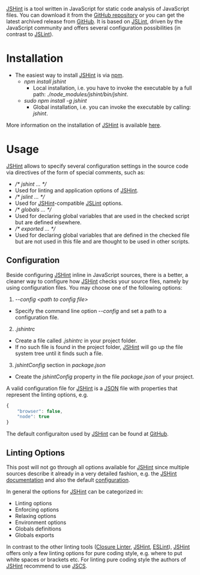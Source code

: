 [JSHint](http://jshint.com/) is a tool written in JavaScript for static code analysis of JavaScript files. You can download it from the [GitHub repository](https://github.com/jshint/jshint) or you can get the latest archived release from [GitHub](https://github.com/jshint/jshint/releases/). It is based on [JSLint](../jslint/README.md), driven by the JavaScript community and offers several configuration possibilities (in contrast to [JSLint](../jslint/README.md)).

# Installation
* The easiest way to install [JSHint](http://jshint.com/) is via [npm](https://github.com/npm/npm).
  * _npm install jshint_
    * Local installation, i.e. you have to invoke the executable by a full path: _./node_modules/jshint/bin/jshint_.
  * _sudo npm install -g jshint_
    * Global installation, i.e. you can invoke the executable by calling: _jshint_.

More information on the installation of [JSHint](http://jshint.com/) is available [here](http://jshint.com/install/).

# Usage
[JSHint](http://jshint.com/) allows to specify several configuration settings in the source code via directives of the form of special comments, such as:
* _/* jshint ... */_
 * Used for linting and application options of [JSHint](http://jshint.com/).
* _/* jslint ... */_
 * Used for [JSHint](http://jshint.com/)-compatible [JSLint](../jslint/README.md) options.
* _/* globals ... */_
 * Used for declaring global variables that are used in the checked script but are defined elsewhere.
* _/* exported ... */_
 * Used for declaring global variables that are defined in the checked file but are not used in this file and are thought to be used in other scripts.

## Configuration
Beside configuring [JSHint](http://jshint.com/) inline in JavaScript sources, there is a better, a cleaner way to configure how [JSHint](http://jshint.com/) checks your source files, namely by using configuration files. You may choose one of the following options:

1. _--config &lt;path to config file&gt;_
 * Specify the command line option _--config_ and set a path to a configuration file.
2. _.jshintrc_
 * Create a file called _.jshintrc_ in your project folder.
 * If no such file is found in the project folder, [JSHint](http://jshint.com/) will go up the file system tree until it finds such a file.
3. _jshintConfig_ section in _package.json_
 * Create the _jshintConfig_ property in the file _package.json_ of your project.

A valid configuration file for [JSHint](http://jshint.com/) is a [JSON](http://json.org/) file with properties that represent the linting options, e.g.
```javascript
{
    "browser": false,
    "node": true
}
```

The default configuraiton used by [JSHint](http://jshint.com/) can be found at [GitHub](https://github.com/jshint/jshint/blob/master/examples/.jshintrc).

## Linting Options
This post will not go through all options available for [JSHint](http://jshint.com/) since multiple sources describe it already in a very detailed fashion, e.g. the [JSHint documentation](http://jshint.com/docs/options/) and also the default [configuration](https://github.com/jshint/jshint/blob/master/examples/.jshintrc).

In general the options for [JSHint](http://jshint.com/) can be categorized in:
* Linting options
 * Enforcing options
 * Relaxing options
* Environment options
* Globals definitions
* Globals exports

In contrast to the other linting tools ([Closure Linter](../closure_tools/closure_linter/README.md), [JSHint](../jshint/README.md), [ESLint](http://eslint.org/)), [JSHint](http://jshint.com/) offers only a few linting options for pure coding style, e.g. where to put white spaces or brackets etc. For linting pure coding style the authors of [JSHint](http://jshint.com/) recommend to use [JSCS](../jscs/README.md).
